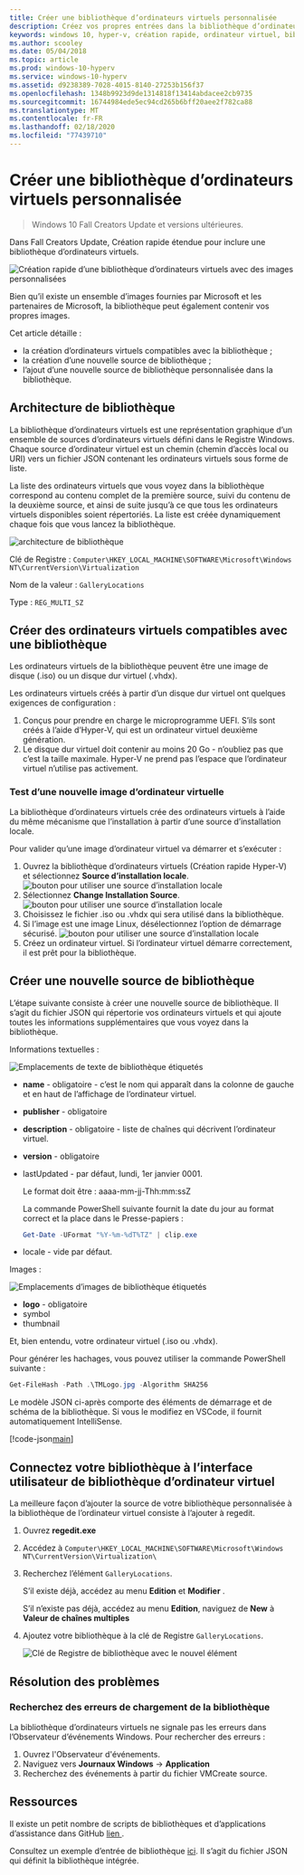 ```yaml
---
title: Créer une bibliothèque d’ordinateurs virtuels personnalisée
description: Créez vos propres entrées dans la bibliothèque d’ordinateurs virtuels dans Windows 10 Creators Update et versions ultérieures.
keywords: windows 10, hyper-v, création rapide, ordinateur virtuel, bibliothèque
ms.author: scooley
ms.date: 05/04/2018
ms.topic: article
ms.prod: windows-10-hyperv
ms.service: windows-10-hyperv
ms.assetid: d9238389-7028-4015-8140-27253b156f37
ms.openlocfilehash: 1348b9923d9de1314818f13414abdacee2cb9735
ms.sourcegitcommit: 16744984ede5ec94cd265b6bff20aee2f782ca88
ms.translationtype: MT
ms.contentlocale: fr-FR
ms.lasthandoff: 02/18/2020
ms.locfileid: "77439710"
---
```

# <a name="create-a-custom-virtual-machine-gallery"></a>Créer une bibliothèque d’ordinateurs virtuels personnalisée

> Windows 10 Fall Creators Update et versions ultérieures.

Dans Fall Creators Update, Création rapide étendue pour inclure une bibliothèque d’ordinateurs virtuels.

![Création rapide d’une bibliothèque d’ordinateurs virtuels avec des images personnalisées](media/vmgallery.png)

Bien qu’il existe un ensemble d’images fournies par Microsoft et les partenaires de Microsoft, la bibliothèque peut également contenir vos propres images.

Cet article détaille :

* la création d’ordinateurs virtuels compatibles avec la bibliothèque ;
* la création d’une nouvelle source de bibliothèque ;
* l’ajout d’une nouvelle source de bibliothèque personnalisée dans la bibliothèque.

## <a name="gallery-architecture"></a>Architecture de bibliothèque

La bibliothèque d’ordinateurs virtuels est une représentation graphique d’un ensemble de sources d’ordinateurs virtuels défini dans le Registre Windows.  Chaque source d’ordinateur virtuel est un chemin (chemin d’accès local ou URI) vers un fichier JSON contenant les ordinateurs virtuels sous forme de liste.

La liste des ordinateurs virtuels que vous voyez dans la bibliothèque correspond au contenu complet de la première source, suivi du contenu de la deuxième source, et ainsi de suite jusqu’à ce que tous les ordinateurs virtuels disponibles soient répertoriés.  La liste est créée dynamiquement chaque fois que vous lancez la bibliothèque.

![architecture de bibliothèque](media/vmgallery-architecture.png)

Clé de Registre : `Computer\HKEY_LOCAL_MACHINE\SOFTWARE\Microsoft\Windows NT\CurrentVersion\Virtualization`

Nom de la valeur : `GalleryLocations`

Type : `REG_MULTI_SZ`

## <a name="create-gallery-compatible-virtual-machines"></a>Créer des ordinateurs virtuels compatibles avec une bibliothèque

Les ordinateurs virtuels de la bibliothèque peuvent être une image de disque (.iso) ou un disque dur virtuel (.vhdx).

Les ordinateurs virtuels créés à partir d’un disque dur virtuel ont quelques exigences de configuration :

1. Conçus pour prendre en charge le microprogramme UEFI. S’ils sont créés à l’aide d’Hyper-V, qui est un ordinateur virtuel deuxième génération.
1. Le disque dur virtuel doit contenir au moins 20 Go - n’oubliez pas que c’est la taille maximale.  Hyper-V ne prend pas l’espace que l’ordinateur virtuel n’utilise pas activement.

### <a name="testing-a-new-vm-image"></a>Test d’une nouvelle image d’ordinateur virtuelle

La bibliothèque d’ordinateurs virtuels crée des ordinateurs virtuels à l’aide du même mécanisme que l’installation à partir d’une source d’installation locale.

Pour valider qu’une image d’ordinateur virtuel va démarrer et s’exécuter :

1. Ouvrez la bibliothèque d’ordinateurs virtuels (Création rapide Hyper-V) et sélectionnez **Source d’installation locale**.
  ![bouton pour utiliser une source d’installation locale](media/use-local-source.png)
1. Sélectionnez **Change Installation Source**.
  ![bouton pour utiliser une source d’installation locale](media/change-source.png)
1. Choisissez le fichier .iso ou .vhdx qui sera utilisé dans la bibliothèque.
1. Si l’image est une image Linux, désélectionnez l’option de démarrage sécurisé.
  ![bouton pour utiliser une source d’installation locale](media/toggle-secure-boot.png)
1. Créez un ordinateur virtuel.  Si l’ordinateur virtuel démarre correctement, il est prêt pour la bibliothèque.

## <a name="build-a-new-gallery-source"></a>Créer une nouvelle source de bibliothèque

L’étape suivante consiste à créer une nouvelle source de bibliothèque.  Il s’agit du fichier JSON qui répertorie vos ordinateurs virtuels et qui ajoute toutes les informations supplémentaires que vous voyez dans la bibliothèque.

Informations textuelles :

![Emplacements de texte de bibliothèque étiquetés](media/gallery-text.png)

* **name** - obligatoire - c’est le nom qui apparaît dans la colonne de gauche et en haut de l’affichage de l’ordinateur virtuel.
* **publisher** - obligatoire
* **description** - obligatoire - liste de chaînes qui décrivent l’ordinateur virtuel.
* **version** - obligatoire
* lastUpdated - par défaut, lundi, 1er janvier 0001.

  Le format doit être : aaaa-mm-jj-Thh:mm:ssZ

  La commande PowerShell suivante fournit la date du jour au format correct et la place dans le Presse-papiers :

  ``` PowerShell
  Get-Date -UFormat "%Y-%m-%dT%TZ" | clip.exe
  ```

* locale - vide par défaut.

Images :

![Emplacements d’images de bibliothèque étiquetés](media/gallery-pictures.png)

* **logo** - obligatoire
* symbol
* thumbnail

Et, bien entendu, votre ordinateur virtuel (.iso ou .vhdx).

Pour générer les hachages, vous pouvez utiliser la commande PowerShell suivante :

  ``` PowerShell
  Get-FileHash -Path .\TMLogo.jpg -Algorithm SHA256
  ```

Le modèle JSON ci-après comporte des éléments de démarrage et de schéma de la bibliothèque.  Si vous le modifiez en VSCode, il fournit automatiquement IntelliSense.

[!code-json[main](../../../hyperv-tools/vmgallery/vm-gallery-template.json)]

## <a name="connect-your-gallery-to-the-vm-gallery-ui"></a>Connectez votre bibliothèque à l’interface utilisateur de bibliothèque d’ordinateur virtuel

La meilleure façon d’ajouter la source de votre bibliothèque personnalisée à la bibliothèque de l’ordinateur virtuel consiste à l’ajouter à regedit.

1. Ouvrez **regedit.exe**
1. Accédez à `Computer\HKEY_LOCAL_MACHINE\SOFTWARE\Microsoft\Windows NT\CurrentVersion\Virtualization\`
1. Recherchez l’élément `GalleryLocations`.

    S’il existe déjà, accédez au menu **Edition** et **Modifier** .

    S’il n’existe pas déjà, accédez au menu **Edition**, naviguez de **New** à **Valeur de chaînes multiples**

1. Ajoutez votre bibliothèque à la clé de Registre `GalleryLocations`.

    ![Clé de Registre de bibliothèque avec le nouvel élément](media/new-gallery-uri.png)

## <a name="troubleshooting"></a>Résolution des problèmes

### <a name="check-for-errors-loading-gallery"></a>Recherchez des erreurs de chargement de la bibliothèque

La bibliothèque d’ordinateurs virtuels ne signale pas les erreurs dans l’Observateur d’événements Windows.  Pour rechercher des erreurs :

1. Ouvrez l'Observateur d'événements.
1. Naviguez vers **Journaux Windows** -> **Application**
1. Recherchez des événements à partir du fichier VMCreate source.

## <a name="resources"></a>Ressources

Il existe un petit nombre de scripts de bibliothèques et d’applications d’assistance dans GitHub [lien ](https://github.com/MicrosoftDocs/Virtualization-Documentation/tree/live/hyperv-tools/vmgallery).

Consultez un exemple d’entrée de bibliothèque [ici](https://go.microsoft.com/fwlink/?linkid=851584).  Il s’agit du fichier JSON qui définit la bibliothèque intégrée.
